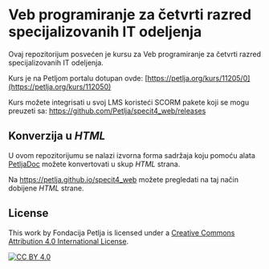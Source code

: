 # Veb programiranje za četvrti razred specijalizovanih IT odeljenja

Ovaj repozitorijum posvećen je kursu za Veb programiranje za četvrti razred specijalizovanih IT odeljenja. 

Kurs je na Petljom portalu dotupan ovde: [https://petlja.org/kurs/11205/0](https://petlja.org/kurs/112050)

Kurs možete integrisati u svoj LMS koristeći SCORM pakete koji se mogu preuzeti sa: https://github.com/Petlja/specit4_web/releases

## Konverzija u *HTML*

U ovom repozitorijumu se nalazi izvorna forma sadržaja koju pomoću alata [PetljaDoc](https://github.com/Petlja/PetljaDoc) možete konvertovati u skup *HTML* strana.

Na https://petlja.github.io/specit4_web možete pregledati na taj način dobijene *HTML* strane.

## License

This work by Fondacija Petlja is licensed under a
[Creative Commons Attribution 4.0 International License][cc-by].

[![CC BY 4.0][cc-by-image]][cc-by]

[cc-by]: http://creativecommons.org/licenses/by/4.0/
[cc-by-image]: https://i.creativecommons.org/l/by/4.0/88x31.png

